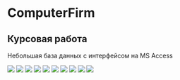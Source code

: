 # ComputerFirm
## Курсовая работа
Небольшая база данных с интерфейсом на MS Access

![](1.jpg)
![](2jpg)
![](3.jpg)
![](4.jpg)
![](5.jpg)
![](6.jpg)
![](7.jpg)
![](8.jpg)
![](9.jpg)
![](10.jpg)

